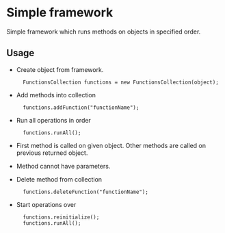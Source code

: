 # Simple framework
Simple framework which runs methods on objects in specified order.

## Usage
* Create object from framework.

        FunctionsCollection functions = new FunctionsCollection(object);

* Add methods into collection

        functions.addFunction("functionName");

* Run all operations in order

        functions.runAll();

* First method is called on given object. Other methods are called on previous returned object.
* Method cannot have parameters.

* Delete method from collection

        functions.deleteFunction("functionName");
        
* Start operations over

        functions.reinitialize();
        functions.runAll();